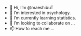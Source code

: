 - 👋 Hi, I’m @maeshibuT
- 👀 I’m interested in psychology.
- 🌱 I’m currently learning statistics. 
- 💞️ I’m looking to collaborate on ...
- 📫 How to reach me ...

<!---
maeshibuT/maeshibuT is a ✨ special ✨ repository because its `README.md` (this file) appears on your GitHub profile.
You can click the Preview link to take a look at your changes.
--->
